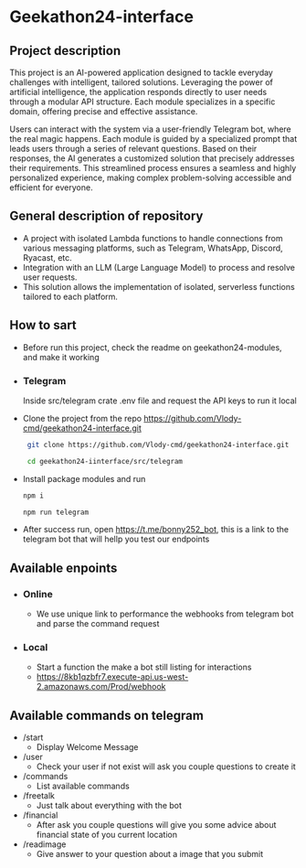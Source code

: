 # Geekathon24-interface


## Project description
This project is an AI-powered application designed to tackle everyday challenges with intelligent, tailored solutions. Leveraging the power of artificial intelligence, the application responds directly to user needs through a modular API structure. Each module specializes in a specific domain, offering precise and effective assistance.

Users can interact with the system via a user-friendly Telegram bot, where the real magic happens. Each module is guided by a specialized prompt that leads users through a series of relevant questions. Based on their responses, the AI generates a customized solution that precisely addresses their requirements. This streamlined process ensures a seamless and highly personalized experience, making complex problem-solving accessible and efficient for everyone.


## General description of repository
- A project with isolated Lambda functions to handle connections from various messaging platforms, such as Telegram, WhatsApp, Discord, Ryacast, etc.
- Integration with an LLM (Large Language Model) to process and resolve user requests.
- This solution allows the implementation of isolated, serverless functions tailored to each platform.


## How to sart
- Before run this project, check the readme on geekathon24-modules, and make it working

-  ### Telegram
    Inside src/telegram crate .env file and request the API keys to run it local
-   Clone the project from the repo https://github.com/Vlody-cmd/geekathon24-interface.git
    ```bash
     git clone https://github.com/Vlody-cmd/geekathon24-interface.git

     cd geekathon24-iinterface/src/telegram
    ```

- Install package modules and run 
     ```bash
     npm i

     npm run telegram
    ```
- After success run, open https://t.me/bonny252_bot, this is a link to the telegram bot that will hellp you test our endpoints 

## Available enpoints 
- ### Online
    - We use unique link to performance the webhooks from telegram bot and parse the command request 

- ### Local
    - Start a function the make a bot still listing for interactions
   -  https://8kb1qzbfr7.execute-api.us-west-2.amazonaws.com/Prod/webhook



## Available commands on telegram
- /start
    - Display Welcome Message 
- /user
    - Check your user if not exist will ask you couple questions to create it 
- /commands 
    - List available commands 
- /freetalk
    - Just talk about everything with the bot
- /financial 
    - After ask you couple questions will give you some advice about    financial state of you current location
-  /readimage 
    - Give answer to your question about a image that you submit 